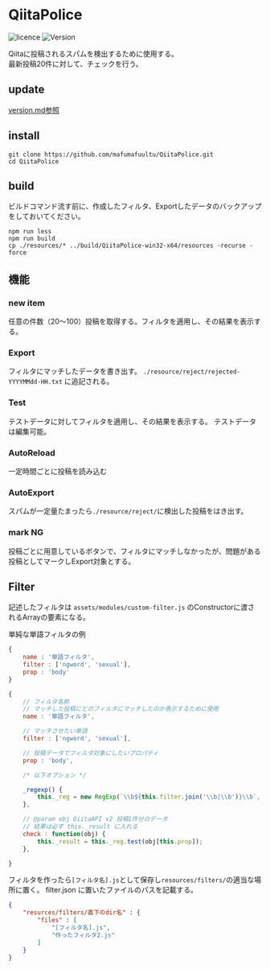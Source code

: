 # QiitaPolice

![licence](https://img.shields.io/badge/license-MIT-blue.svg)
![Version](https://img.shields.io/badge/version-0.1.0-blue.svg)

Qiitaに投稿されるスパムを検出するために使用する。  
最新投稿20件に対して、チェックを行う。

## update
[version.md参照](./version.md)

## install

```
git clone https://github.com/mafumafuultu/QiitaPolice.git
cd QiitaPolice
```

## build

ビルドコマンド流す前に、作成したフィルタ、Exportしたデータのバックアップをしておいてください。

```
npm run less
npm run build
cp ./resources/* ../build/QiitaPolice-win32-x64/resources -recurse -force
```

## 機能

### new item
任意の件数（20～100）投稿を取得する。フィルタを適用し、その結果を表示する。

### Export
フィルタにマッチしたデータを書き出す。
`./resource/reject/rejected-YYYYMMdd-HH.txt` に追記される。

### Test
テストデータに対してフィルタを適用し、その結果を表示する。
テストデータは編集可能。

### AutoReload
一定時間ごとに投稿を読み込む

### AutoExport
スパムが一定量たまったら`./resource/reject/`に検出した投稿をはき出す。

### mark NG
投稿ごとに用意しているボタンで、フィルタにマッチしなかったが、問題がある投稿としてマークしExport対象とする。


## Filter
記述したフィルタは `assets/modules/custom-filter.js` のConstructorに渡されるArrayの要素になる。

単純な単語フィルタの例

```js
{
	name : '単語フィルタ',
	filter : ['ngword', 'sexual'],
	prop : 'body'
}
```

```js
{
	// フィルタ名称
	// マッチした投稿にどのフィルタにマッチしたのか表示するために使用
	name : '単語フィルタ',

	// マッチさせたい単語
	filter : ['ngword', 'sexual'],

	// 投稿データでフィルタ対象にしたいプロパティ
	prop : 'body',

	/* 以下オプション */

	_regexp() {
		this._reg = new RegExp(`\\b${this.filter.join('\\b|\\b')}\\b`, 'gi');
	},

	// @param obj QiitaAPI v2 投稿1件分のデータ
	// 結果は必ず this._result に入れる
	check : function(obj) {
		this._result = this._reg.test(obj[this.prop]);
	},

}
```

フィルタを作ったら`[フィルタ名].js`として保存し`resources/filters/`の適当な場所に置く。
filter.json に置いたファイルのパスを記載する。

```json
{
	"resurces/filters/直下のdir名" : {
		"files" : [
			"[フィルタ名].js",
			"作ったフィルタ2.js"
		]
	}
}
```
